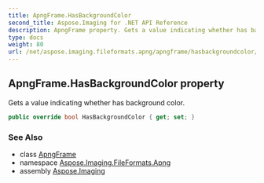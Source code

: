 ```yaml
---
title: ApngFrame.HasBackgroundColor
second_title: Aspose.Imaging for .NET API Reference
description: ApngFrame property. Gets a value indicating whether has background color
type: docs
weight: 80
url: /net/aspose.imaging.fileformats.apng/apngframe/hasbackgroundcolor/
---
```

## ApngFrame.HasBackgroundColor property

Gets a value indicating whether has background color.

```csharp
public override bool HasBackgroundColor { get; set; }
```

### See Also

* class [ApngFrame](../)
* namespace [Aspose.Imaging.FileFormats.Apng](../../apngframe/)
* assembly [Aspose.Imaging](../../../)


